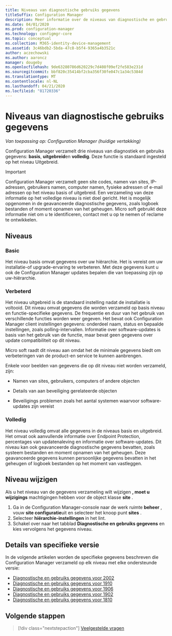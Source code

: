 ```yaml
---
title: Niveaus van diagnostische gebruiks gegevens
titleSuffix: Configuration Manager
description: Meer informatie over de niveaus van diagnostische en gebruiks gegevens die worden Configuration Manager verzameld
ms.date: 04/01/2020
ms.prod: configuration-manager
ms.technology: configmgr-core
ms.topic: conceptual
ms.collection: M365-identity-device-management
ms.assetid: 3c46bdb2-5bda-47c8-b5f4-9365a4b3521c
author: aczechowski
ms.author: aaroncz
manager: dougeby
ms.openlocfilehash: 9de63280786d620229c7d408f09ef2fe583e231d
ms.sourcegitcommit: bbf820c35414bf2cba356f30fe047c1a34c5384d
ms.translationtype: MT
ms.contentlocale: nl-NL
ms.lasthandoff: 04/21/2020
ms.locfileid: "81720336"
---
```

# <a name="levels-of-diagnostic-usage-data"></a>Niveaus van diagnostische gebruiks gegevens

*Van toepassing op: Configuration Manager (huidige vertakking)*

Configuration Manager verzamelt drie niveaus van diagnostiek en gebruiks gegevens: **basis**, **uitgebreid**en **volledig**. Deze functie is standaard ingesteld op het niveau Uitgebreid.

> [!IMPORTANT]
> Configuration Manager verzamelt geen site codes, namen van sites, IP-adressen, gebruikers namen, computer namen, fysieke adressen of e-mail adressen op het niveau basis of uitgebreid. Een verzameling van deze informatie op het volledige niveau is niet doel gericht. Het is mogelijk opgenomen in de geavanceerde diagnostische gegevens, zoals logboek bestanden of moment opnamen van het geheugen. Micro soft gebruikt deze informatie niet om u te identificeren, contact met u op te nemen of reclame te ontwikkelen.

## <a name="levels"></a>Niveaus

### <a name="basic"></a>Basic

Het niveau basis omvat gegevens over uw hiërarchie. Het is vereist om uw installatie-of upgrade-ervaring te verbeteren. Met deze gegevens kunt u ook de Configuration Manager updates bepalen die van toepassing zijn op uw-hiërarchie.

### <a name="enhanced"></a>Verbeterd

Het niveau uitgebreid is de standaard instelling nadat de installatie is voltooid. Dit niveau omvat gegevens die worden verzameld op basis niveau en functie-specifieke gegevens. De frequentie en duur van het gebruik van verschillende functies worden weer gegeven. Het bevat ook Configuration Manager client instellingen gegevens: onderdeel naam, status en bepaalde instellingen, zoals polling-intervallen. Informatie over software-updates is basis van het gebruik van de functie, maar bevat geen gegevens over update compatibiliteit op dit niveau.

Micro soft raadt dit niveau aan omdat het de minimale gegevens biedt om verbeteringen van de product-en service te kunnen aanbrengen.

Enkele voor beelden van gegevens die op dit niveau niet worden verzameld, zijn:

- Namen van sites, gebruikers, computers of andere objecten

- Details van aan beveiliging gerelateerde objecten

- Beveiligings problemen zoals het aantal systemen waarvoor software-updates zijn vereist

### <a name="full"></a>Volledig

Het niveau volledig omvat alle gegevens in de niveaus basis en uitgebreid. Het omvat ook aanvullende informatie over Endpoint Protection, percentages van updatenaleving en informatie over software-updates. Dit niveau kan ook geavanceerde diagnostische gegevens bevatten, zoals systeem bestanden en moment opnamen van het geheugen. Deze geavanceerde gegevens kunnen persoonlijke gegevens bevatten in het geheugen of logboek bestanden op het moment van vastleggen.

## <a name="how-to-change-the-level"></a><a name="bkmk_change"></a> Niveau wijzigen

Als u het niveau van de gegevens verzameling wilt wijzigen **, moet u wijzigings** machtigingen hebben voor de object klasse **site** .

1. Ga in de Configuration Manager-console naar de werk ruimte **beheer** , vouw **site configuratie**uit en selecteer het knoop punt **sites** .
1. Selecteer **hiërarchie-instellingen** in het lint.
1. Schakel over naar het tabblad **Diagnostische en gebruiks gegevens** en kies vervolgens het gegevens niveau.

## <a name="version-specific-details"></a><a name="bkmk_versions"></a>Details van specifieke versie

In de volgende artikelen worden de specifieke gegevens beschreven die Configuration Manager verzameld op elk niveau met elke ondersteunde versie:

- [Diagnostische en gebruiks gegevens voor 2002](levels-of-diagnostic-usage-data-collection-2002.md)
- [Diagnostische en gebruiks gegevens voor 1910](levels-of-diagnostic-usage-data-collection-1910.md)
- [Diagnostische en gebruiks gegevens voor 1906](levels-of-diagnostic-usage-data-collection-1906.md)
- [Diagnostische en gebruiks gegevens voor 1902](levels-of-diagnostic-usage-data-collection-1902.md)
- [Diagnostische en gebruiks gegevens voor 1810](levels-of-diagnostic-usage-data-collection-1810.md)

## <a name="next-steps"></a>Volgende stappen

> [!div class="nextstepaction"]
> [Veelgestelde vragen](frequently-asked-questions.md)
